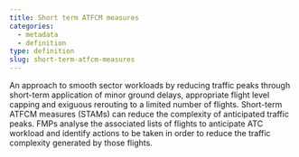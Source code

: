```yaml
---
title: Short term ATFCM measures
categories:
  - metadata
  - definition
type: definition
slug: short-term-atfcm-measures
---
```


An approach to smooth sector workloads by reducing traffic peaks through short-term application of minor ground delays, appropriate flight level capping and exiguous rerouting to a limited number of flights.
Short-term ATFCM measures (STAMs) can reduce the complexity of anticipated traffic peaks. FMPs analyse the associated lists of flights to anticipate ATC workload and identify actions to be taken in order to reduce the traffic complexity generated by those flights.

